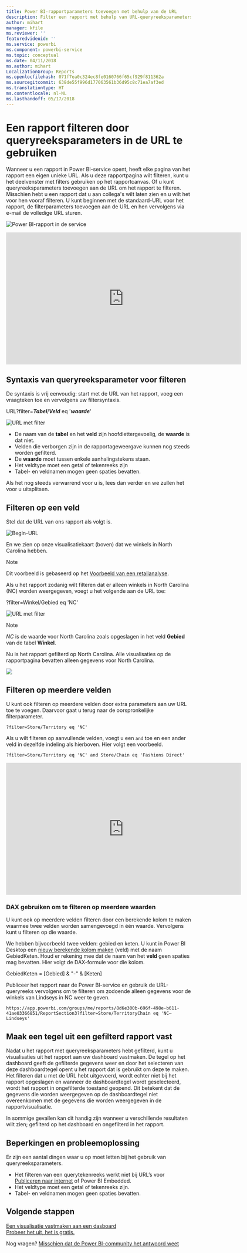 ```yaml
---
title: Power BI-rapportparameters toevoegen met behulp van de URL
description: Filter een rapport met behulp van URL-queryreeksparameters, ook op meer dan één veld.
author: mihart
manager: kfile
ms.reviewer: ''
featuredvideoid: ''
ms.service: powerbi
ms.component: powerbi-service
ms.topic: conceptual
ms.date: 04/11/2018
ms.author: mihart
LocalizationGroup: Reports
ms.openlocfilehash: 071f7ea0c324ec8fe0160766f65cf929f811362a
ms.sourcegitcommit: 638de55f996d177063561b36d95c8c71ea7af3ed
ms.translationtype: HT
ms.contentlocale: nl-NL
ms.lasthandoff: 05/17/2018
---
```

# <a name="filter-a-report-using-query-string-parameters-in-the-url"></a>Een rapport filteren door queryreeksparameters in de URL te gebruiken
Wanneer u een rapport in Power BI-service opent, heeft elke pagina van het rapport een eigen unieke URL. Als u deze rapportpagina wilt filteren, kunt u het deelvenster met filters gebruiken op het rapportcanvas.  Of u kunt queryreeksparameters toevoegen aan de URL om het rapport te filteren. Misschien hebt u een rapport dat u aan collega's wilt laten zien en u wilt het voor hen vooraf filteren. U kunt beginnen met de standaard-URL voor het rapport, de filterparameters toevoegen aan de URL en hen vervolgens via e-mail de volledige URL sturen.

![Power BI-rapport in de service](media/service-url-filters/power-bi-report2.png)

<iframe width="640" height="360" src="https://www.youtube.com/embed/WQFtN8nvM4A?list=PLv2BtOtLblH3YE_Ycas5B1GtcoFfJXavO&amp;showinfo=0" frameborder="0" allowfullscreen></iframe>

## <a name="query-string-parameter-syntax-for-filtering"></a>Syntaxis van queryreeksparameter voor filteren
De syntaxis is vrij eenvoudig: start met de URL van het rapport, voeg een vraagteken toe en vervolgens uw filtersyntaxis.

URL?filter=***Tabel***/***Veld*** eq '***waarde***'

![URL met filter](media/service-url-filters/power-bi-filter-urls7b.png)

* De naam van de **tabel** en het **veld** zijn hoofdlettergevoelig, de **waarde** is dat niet.
* Velden die verborgen zijn in de rapportageweergave kunnen nog steeds worden gefilterd.
* De **waarde** moet tussen enkele aanhalingstekens staan.
* Het veldtype moet een getal of tekenreeks zijn
* Tabel- en veldnamen mogen geen spaties bevatten.

Als het nog steeds verwarrend voor u is, lees dan verder en we zullen het voor u uitsplitsen.  

## <a name="filter-on-a-field"></a>Filteren op een veld
Stel dat de URL van ons rapport als volgt is.

![Begin-URL](media/service-url-filters/power-bi-filter-urls6.png)

En we zien op onze visualisatiekaart (boven) dat we winkels in North Carolina hebben.

>[!NOTE]
>Dit voorbeeld is gebaseerd op het [Voorbeeld van een retailanalyse](sample-datasets.md).
> 

Als u het rapport zodanig wilt filteren dat er alleen winkels in North Carolina (NC) worden weergegeven, voegt u het volgende aan de URL toe:

?filter=Winkel/Gebied eq 'NC'

![URL met filter](media/service-url-filters/power-bi-filter-urls7.png)

>[!NOTE]
>*NC* is de waarde voor North Carolina zoals opgeslagen in het veld **Gebied** van de tabel **Winkel**.
> 
> 

Nu is het rapport gefilterd op North Carolina. Alle visualisaties op de rapportpagina bevatten alleen gegevens voor North Carolina.

![](media/service-url-filters/power-bi-report4.png)

## <a name="filter-on-multiple-fields"></a>Filteren op meerdere velden
U kunt ook filteren op meerdere velden door extra parameters aan uw URL toe te voegen. Daarvoor gaat u terug naar de oorspronkelijke filterparameter.

```
?filter=Store/Territory eq 'NC'
```

Als u wilt filteren op aanvullende velden, voegt u een `and` toe en een ander veld in dezelfde indeling als hierboven. Hier volgt een voorbeeld.

```
?filter=Store/Territory eq 'NC' and Store/Chain eq 'Fashions Direct'
```

<iframe width="640" height="360" src="https://www.youtube.com/embed/0sDGKxOaC8w?showinfo=0" frameborder="0" allowfullscreen></iframe>


### <a name="using-dax-to-filter-on-multiple-values"></a>DAX gebruiken om te filteren op meerdere waarden
U kunt ook op meerdere velden filteren door een berekende kolom te maken waarmee twee velden worden samengevoegd in één waarde. Vervolgens kunt u filteren op die waarde.

We hebben bijvoorbeeld twee velden: gebied en keten. U kunt in Power BI Desktop een [nieuw berekende kolom maken](desktop-tutorial-create-calculated-columns.md) (veld) met de naam GebiedKeten. Houd er rekening mee dat de naam van het **veld** geen spaties mag bevatten. Hier volgt de DAX-formule voor die kolom.

GebiedKeten = [Gebied] & "-" & [Keten]

Publiceer het rapport naar de Power BI-service en gebruik de URL-queryreeks vervolgens om te filteren om zodoende alleen gegevens voor de winkels van Lindseys in NC weer te geven.

    https://app.powerbi.com/groups/me/reports/8d6e300b-696f-498e-b611-41ae03366851/ReportSection3?filter=Store/TerritoryChain eq 'NC–Lindseys'

## <a name="pin-a-tile-from-a-filtered-report"></a>Maak een tegel uit een gefilterd rapport vast
Nadat u het rapport met queryreeksparameters hebt gefilterd, kunt u visualisaties uit het rapport aan uw dashboard vastmaken. De tegel op het dashboard geeft de gefilterde gegevens weer en door het selecteren van deze dashboardtegel opent u het rapport dat is gebruikt om deze te maken.  Het filteren dat u met de URL hebt uitgevoerd, wordt echter niet bij het rapport opgeslagen en wanneer de dashboardtegel wordt geselecteerd, wordt het rapport in ongefilterde toestand geopend.  Dit betekent dat de gegevens die worden weergegeven op de dashboardtegel niet overeenkomen met de gegevens die worden weergegeven in de rapportvisualisatie.

In sommige gevallen kan dit handig zijn wanneer u verschillende resultaten wilt zien; gefilterd op het dashboard en ongefilterd in het rapport.

## <a name="limitations-and-troubleshooting"></a>Beperkingen en probleemoplossing
Er zijn een aantal dingen waar u op moet letten bij het gebruik van queryreeksparameters.

* Het filteren van een querytekenreeks werkt niet bij URL’s voor [Publiceren naar internet](service-publish-to-web.md) of Power BI Embedded.   
* Het veldtype moet een getal of tekenreeks zijn.
* Tabel- en veldnamen mogen geen spaties bevatten.

## <a name="next-steps"></a>Volgende stappen
[Een visualisatie vastmaken aan een dasboard](service-dashboard-pin-tile-from-report.md)  
[Probeer het uit, het is gratis.](https://powerbi.com/)

Nog vragen? [Misschien dat de Power BI-community het antwoord weet](http://community.powerbi.com/)

